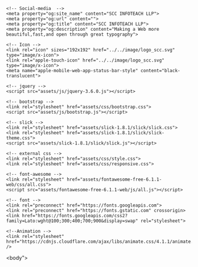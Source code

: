 <!DOCTYPE html>
<html lang="en">

<head>
    <meta charset="UTF-8">
    <meta http-equiv="X-UA-Compatible" content="IE=edge">
    <meta name="viewport" content="width=device-width, initial-scale=1.0">
    <title>SCC INFOTEACH LLP</title>
    <meta name="Description" content="SCC INFOTECH LLP is develops mobile applications like Android Development, iOS Development and Web Design, Web Development,Logo Design, etc for clients all over the world. We would like to offer our best services.">

    <!-- Social-media  -->
    <meta property="og:site_name" content="SCC INFOTEACH LLP">
    <meta property="og:url" content="">
    <meta property="og:title" content="SCC INFOTEACH LLP">
    <meta property="og:description" content="Making a Web more beautiful,fast,and open through great typography">

    <!-- Icon -->
    <link rel="icon" sizes="192x192" href="../../image/logo_scc.svg" type="image/x-icon">
    <link rel="apple-touch-icon" href="../../image/logo_scc.svg" type="image/x-icon">
    <meta name="apple-mobile-web-app-status-bar-style" content="black-translucent">

    <!-- jquery -->
    <script src="assets/js/jquery-3.6.0.js"></script>

    <!-- bootstrap -->
    <link rel="stylesheet" href="assets/css/bootstrap.css">
    <script src="assets/js/bootstrap.js"></script>

    <!-- slick -->
    <link rel="stylesheet" href="assets/slick-1.8.1/slick/slick.css">
    <link rel="stylesheet" href="assets/slick-1.8.1/slick/slick-theme.css">
    <script src="assets/slick-1.8.1/slick/slick.js"></script>

    <!-- external css -->
    <link rel="stylesheet" href="assets/css/style.css">
    <link rel="stylesheet" href="assets/css/responsive.css">

    <!-- font-awesome -->
    <link rel="stylesheet" href="assets/fontawesome-free-6.1.1-web/css/all.css">
    <script src="assets/fontawesome-free-6.1.1-web/js/all.js"></script>

    <!-- font -->
    <link rel="preconnect" href="https://fonts.googleapis.com">
    <link rel="preconnect" href="https://fonts.gstatic.com" crossorigin>
    <link href="https://fonts.googleapis.com/css2?family=Lato:wght@100;300;400;700;900&display=swap" rel="stylesheet">

    <!--Animation -->
    <link rel="stylesheet" href="https://cdnjs.cloudflare.com/ajax/libs/animate.css/4.1.1/animate.min.css" />
</head>

<body">
    
                                
</body>

</html>
